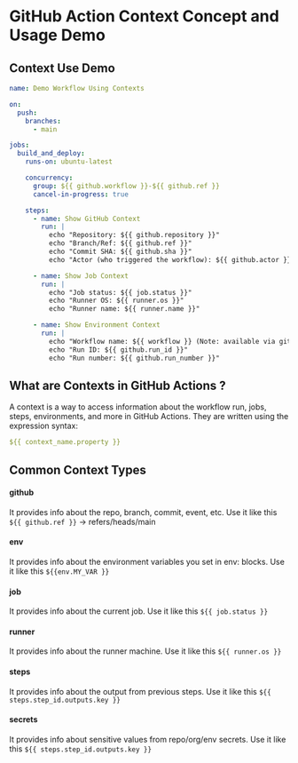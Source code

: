 # GitHub Action Context Concept and Usage Demo 

## Context Use Demo 
```yaml 
name: Demo Workflow Using Contexts

on:
  push:
    branches:
      - main

jobs:
  build_and_deploy:
    runs-on: ubuntu-latest

    concurrency:
      group: ${{ github.workflow }}-${{ github.ref }}
      cancel-in-progress: true

    steps:
      - name: Show GitHub Context
        run: |
          echo "Repository: ${{ github.repository }}"
          echo "Branch/Ref: ${{ github.ref }}"
          echo "Commit SHA: ${{ github.sha }}"
          echo "Actor (who triggered the workflow): ${{ github.actor }}"

      - name: Show Job Context
        run: |
          echo "Job status: ${{ job.status }}"
          echo "Runner OS: ${{ runner.os }}"
          echo "Runner name: ${{ runner.name }}"

      - name: Show Environment Context
        run: |
          echo "Workflow name: ${{ workflow }} (Note: available via github.workflow)"
          echo "Run ID: ${{ github.run_id }}"
          echo "Run number: ${{ github.run_number }}"
```

## What are Contexts in GitHub Actions ? 

A context is a way to access information about the workflow run, jobs, steps, environments, and more in GitHub Actions. They are written using the expression syntax: 

```yaml 
${{ context_name.property }}
```

## Common Context Types 
#### github 
It provides info about the repo, branch, commit, event, etc. 
Use it like this `${{ github.ref }}` -> refers/heads/main 

#### env 
It provides info about the environment variables you set in env: blocks. 
Use it like this `${{env.MY_VAR }}`


#### job 
It provides info about the current job. 
Use it like this `${{ job.status }}`

#### runner 
It provides info about the runner machine. 
Use it like this `${{ runner.os }}`

#### steps 
It provides info about the output from previous steps.
Use it like this `${{ steps.step_id.outputs.key }}`

#### secrets 
It provides info about sensitive values from repo/org/env secrets. 
Use it like this `${{ steps.step_id.outputs.key }}`
